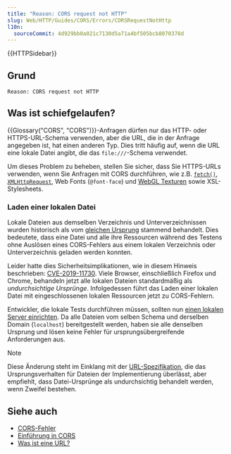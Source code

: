 ```yaml
---
title: "Reason: CORS request not HTTP"
slug: Web/HTTP/Guides/CORS/Errors/CORSRequestNotHttp
l10n:
  sourceCommit: 4d929bb0a021c7130d5a71a4bf505bcb8070378d
---
```


{{HTTPSidebar}}

## Grund

```plain
Reason: CORS request not HTTP
```

## Was ist schiefgelaufen?

{{Glossary("CORS", "CORS")}}-Anfragen dürfen nur das HTTP- oder HTTPS-URL-Schema verwenden, aber die URL, die in der Anfrage angegeben ist, hat einen anderen Typ. Dies tritt häufig auf, wenn die URL eine lokale Datei angibt, die das `file:///`-Schema verwendet.

Um dieses Problem zu beheben, stellen Sie sicher, dass Sie HTTPS-URLs verwenden, wenn Sie Anfragen mit CORS durchführen, wie z.B. [`fetch()`](/de/docs/Web/API/Window/fetch), [`XMLHttpRequest`](/de/docs/Web/API/XMLHttpRequest), Web Fonts (`@font-face`) und [WebGL Texturen](/de/docs/Web/API/WebGL_API/Tutorial/Using_textures_in_WebGL) sowie XSL-Stylesheets.

### Laden einer lokalen Datei

Lokale Dateien aus demselben Verzeichnis und Unterverzeichnissen wurden historisch als vom [gleichen Ursprung](/de/docs/Web/Security/Same-origin_policy) stammend behandelt. Dies bedeutete, dass eine Datei und alle ihre Ressourcen während des Testens ohne Auslösen eines CORS-Fehlers aus einem lokalen Verzeichnis oder Unterverzeichnis geladen werden konnten.

Leider hatte dies Sicherheitsimplikationen, wie in diesem Hinweis beschrieben: [CVE-2019-11730](https://www.mozilla.org/en-US/security/advisories/mfsa2019-21/#CVE-2019-11730). Viele Browser, einschließlich Firefox und Chrome, behandeln jetzt alle lokalen Dateien standardmäßig als _undurchsichtige Ursprünge_. Infolgedessen führt das Laden einer lokalen Datei mit eingeschlossenen lokalen Ressourcen jetzt zu CORS-Fehlern.

Entwickler, die lokale Tests durchführen müssen, sollten nun [einen lokalen Server einrichten](/de/docs/Learn_web_development/Howto/Tools_and_setup/set_up_a_local_testing_server). Da alle Dateien vom selben Schema und derselben Domain (`localhost`) bereitgestellt werden, haben sie alle denselben Ursprung und lösen keine Fehler für ursprungsübergreifende Anforderungen aus.

> [!NOTE]
> Diese Änderung steht im Einklang mit der [URL-Spezifikation](https://url.spec.whatwg.org/#origin), die das Ursprungsverhalten für Dateien der Implementierung überlässt, aber empfiehlt, dass Datei-Ursprünge als undurchsichtig behandelt werden, wenn Zweifel bestehen.

## Siehe auch

- [CORS-Fehler](/de/docs/Web/HTTP/Guides/CORS/Errors)
- [Einführung in CORS](/de/docs/Web/HTTP/Guides/CORS)
- [Was ist eine URL?](/de/docs/Learn_web_development/Howto/Web_mechanics/What_is_a_URL)
